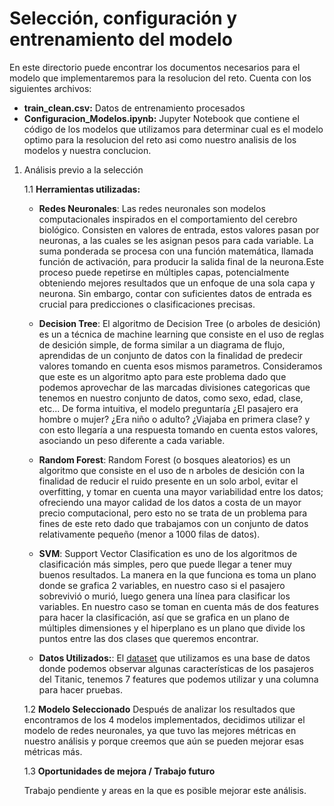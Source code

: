 # Selección, configuración y entrenamiento del modelo

En este directorio puede encontrar los documentos necesarios para el modelo que implementaremos para la resolucion del reto. Cuenta con los siguientes archivos:
* **train_clean.csv:** Datos de entrenamiento procesados
* **Configuracion_Modelos.ipynb:** Jupyter Notebook que contiene el código de los modelos que utilizamos para determinar cual es el modelo optimo para la resolucion del reto asi como nuestro analisis de los modelos y nuestra conclucion.

1. Análisis previo a la selección

    1.1 **Herramientas utilizadas:**

   * **Redes Neuronales**: Las redes neuronales son modelos computacionales inspirados en el comportamiento del cerebro biológico. Consisten en valores de entrada, estos valores pasan por neuronas, a las cuales se les asignan pesos para cada variable. La suma ponderada se procesa con una función matemática, llamada función de activación, para producir la salida final de la neurona.Este proceso puede repetirse en múltiples capas, potencialmente obteniendo mejores resultados que un enfoque de una sola capa y neurona. Sin embargo, contar con suficientes datos de entrada es crucial para predicciones o clasificaciones precisas.
   
   * **Decision Tree**: El algoritmo de Decision Tree (o arboles de desición) es un a técnica de machine learning que consiste en el uso de reglas de desición simple, de forma similar a un diagrama de flujo, aprendidas de un conjunto de datos con la finalidad de predecir valores tomando en cuenta esos mismos parametros. Consideramos que este es un algoritmo apto para este problema dado que podemos aprovechar de las marcadas divisiones categoricas que tenemos en nuestro conjunto de datos, como sexo, edad, clase, etc... De forma intuitiva, el modelo preguntaría ¿El pasajero era hombre o mujer? ¿Era niño o adulto? ¿Viajaba en primera clase? y con esto llegaría a una respuesta tomando en cuenta estos valores, asociando un peso diferente a cada variable.
  
   * **Random Forest**: Random Forest (o bosques aleatorios) es un algoritmo que consiste en el uso de n arboles de desición con la finalidad de reducir el ruido presente en un solo arbol, evitar el overfitting, y tomar en cuenta una mayor variabilidad entre los datos; ofreciendo una mayor calidad de los datos a costa de un mayor precio computacional, pero esto no se trata de un problema para fines de este reto dado que trabajamos con un conjunto de datos relativamente pequeño (menor a 1000 filas de datos).
   
   * **SVM**: Support Vector Clasification es uno de los algoritmos de clasificación más simples, pero que puede llegar a tener muy buenos resultados. La manera en la que funciona es toma un plano donde se grafica 2 variables, en nuestro caso si el pasajero sobrevivió o murió, luego genera una línea para clasificar los variables. En nuestro caso se toman en cuenta más de dos features para hacer la clasificación, así que se grafica en un plano de múltiples dimensiones y el hiperplano es un plano que divide los puntos entre las dos clases que queremos encontrar.
   * **Datos Utilizados:**: El <a href="https://github.com/4lb3rt0r/TC3006_Equipo2/blob/main/retro/Reto%20Selecci%C3%B3n%2C%20configuraci%C3%B3n%20y%20entrenamiento%20del%20modelo/train_clean.csv">dataset</a> que utilizamos es una base de datos donde podemos observar algunas características de los pasajeros del Titanic, tenemos 7 features que podemos utilizar y una columna para hacer pruebas.
  
    1.2 **Modelo Seleccionado**
        Después de analizar los resultados que encontramos de los 4 modelos implementados, decidimos utilizar el modelo de redes neuronales, ya que tuvo las mejores métricas en nuestro análisis y porque creemos que aún se pueden mejorar esas métricas más.
   
    1.3 **Oportunidades de mejora / Trabajo futuro**

    Trabajo pendiente y areas en la que es posible mejorar este análisis.

